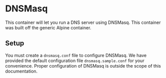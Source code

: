 # DNSMasq

This container will let you run a DNS server using DNSMasq. This container was built off the generic Alpine container.

## Setup

You must create a `dnsmasq.conf` file to configure DNSMasq. We have provided the default configuration file `dnsmasq.sample.conf`
for your convenience. Proper configuration of DNSMasq is outside the scope of this documentation.
